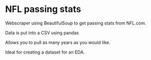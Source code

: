 # NFL passing stats
 Webscraper using BeautifulSoup to get passing stats from NFL.com. 
 
 Data is put into a CSV using pandas
 
 Allows you to pull as many years as you would like. 
 
 Ideal for creating a dataset for an EDA.
